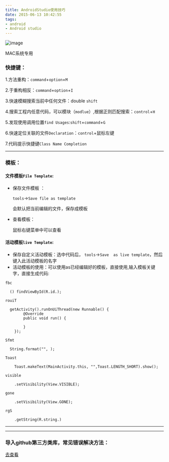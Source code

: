 ```yaml
---
title: AndroidStudio使用技巧
date: 2015-06-13 10:42:55
tags:
- android 
- Android studio
---
```



![image](http://7xst5r.com2.z0.glb.clouddn.com/androidstudio.png)

MAC系统专用

### 快捷键： 
1.方法重构：`command`+`option`+`M`

2.于重构相反：`command`+`option`+`I`

3.快速模糊搜索当前中任何文件：double `shift`

4.搜索工程内任意代码，可以模块（`modlue`）,根据正则匹配搜索：`control`+`H`

5.发现使用调用位置`find Usages`:`shift`+`command`+`G`

6.快速定位关联的文件`Declaration`：`control`+鼠标左键

7.代码提示快捷键`Class Name Completion`

***

### 模板：

#### 文件模板`File Template`:

* 保存文件模板 ：

  `tools`->`Save file as template`
  
  会默认把当前编辑的文件，保存成模板
  
* 查看模板：
 
  鼠标右键菜单中可以查看
  
  
#### 活动模板`live Template`:


* 保存自定义活动模板：选中代码后， `tools`->`Save  as live template`，然后键入此活动模板的名字
* 活动模板的使用：可以使用as已经编辑好的模板，直接使用,输入模板关键字，直接生成代码:

`fbc`
     
      () findViewById(R.id.);
     
`rouiT`
      
      getActivity().runOnUiThread(new Runnable() {
            @Override
            public void run() {
                
            }
        });
        
 `Sfmt`
       
      String.format("", );
      
      
  `Toast`
      
        Toast.makeText(MainActivity.this, "",Toast.LENGTH_SHORT).show();
        
        
  `visible`
        
        .setVisibility(View.VISIBLE);
               
   `gone`
        
        .setVisibility(View.GONE);
          
   `rgS`
        
        .getString(R.string.)
         
***
***        
     
### 导入github第三方类库，常见错误解决方法：
[去查看](http://www.androidchina.net/4322.html)
